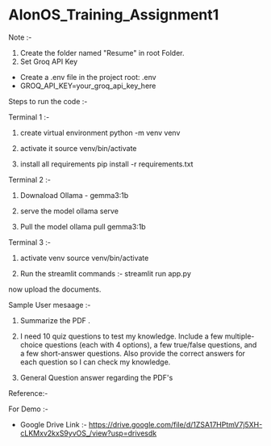 # AIonOS_Training_Assignment1

Note :- 
1. Create the folder named "Resume" in root Folder.
2. Set Groq API Key
- Create a .env file in the project root: .env
- GROQ_API_KEY=your_groq_api_key_here

Steps to run the code :- 

Terminal 1 :- 

1. create virtual environment
python -m venv venv

2. activate it
source venv/bin/activate

3. install all requirements
pip install -r requirements.txt



Terminal 2 :-

1. Downaload Ollama - gemma3:1b

2. serve the model
ollama serve

3. Pull the model 
ollama pull gemma3:1b



Terminal 3 :- 

1. activate venv
source venv/bin/activate

2. Run the streamlit commands :- 
streamlit run app.py



now upload the documents.

Sample User mesaage :- 

1. Summarize the PDF <pdf name>.

2. I need 10 quiz questions to test my knowledge. Include a few multiple-choice questions (each with 4 options), a few true/false questions, and a few short-answer questions. Also provide the correct answers for each question so I can check my knowledge.

3. General Question answer regarding the PDF's 



Reference:-

For Demo :-
- Google Drive Link :- https://drive.google.com/file/d/1ZSA17HPtmV7j5XH-cLKMxv2kxS9yvOS_/view?usp=drivesdk
